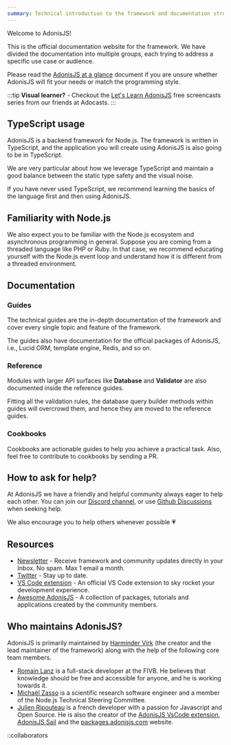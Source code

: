 ```yaml
---
summary: Technical introduction to the framework and documentation structure.
---
```


Welcome to AdonisJS!

This is the official documentation website for the framework. We have divided the documentation into multiple groups, each trying to address a specific use case or audience.

Please read the [AdonisJS at a glance](https://adonisjs.com/adonisjs-at-a-glance) document if you are unsure whether AdonisJS will fit your needs or match the programming style.

:::tip
**Visual learner?** - Checkout the [Let's Learn AdonisJS](https://adocasts.com/series/lets-learn-adonisjs-5/lesson/1) free screencasts series from our friends at Adocasts.
:::

## TypeScript usage

AdonisJS is a backend framework for Node.js. The framework is written in TypeScript, and the application you will create using AdonisJS is also going to be in TypeScript.

We are very particular about how we leverage TypeScript and maintain a good balance between the static type safety and the visual noise.

If you have never used TypeScript, we recommend learning the basics of the language first and then using AdonisJS.

## Familiarity with Node.js 

We also expect you to be familiar with the Node.js ecosystem and asynchronous programming in general. Suppose you are coming from a threaded language like PHP or Ruby. In that case, we recommend educating yourself with the Node.js event loop and understand how it is different from a threaded environment.

## Documentation

### Guides

The technical guides are the in-depth documentation of the framework and cover every single topic and feature of the framework.

The guides also have documentation for the official packages of AdonisJS, i.e., Lucid ORM, template engine, Redis, and so on.

### Reference

Modules with larger API surfaces like **Database** and **Validator** are also documented inside the reference guides.

Fitting all the validation rules, the database query builder methods within guides will overcrowd them, and hence they are moved to the reference guides.

### Cookbooks

Cookbooks are actionable guides to help you achieve a practical task. Also, feel free to contribute to cookbooks by sending a PR.

## How to ask for help?
At AdonisJS we have a friendly and helpful community always eager to help each other. You can join our [Discord channel](https://discord.gg/vDcEjq6), or use [Github Discussions](https://github.com/adonisjs/core/discussions) when seeking help.

We also encourage you to help others whenever possible 💗

## Resources

- [Newsletter](https://news.adonisjs.com) - Receive framework and community updates directly in your Inbox. No spam. Max 1 email a month.
- [Twitter](https://twitter.com/adonisframework) - Stay up to date.
- [VS Code extension](https://marketplace.visualstudio.com/items?itemName=jripouteau.adonis-vscode-extension) - An official VS Code extension to sky rocket your development experience.
- [Awesome AdonisJS](https://github.com/adonisjs-community/awesome-adonisjs) - A collection of packages, tutorials and applications created by the community members.

## Who maintains AdonisJS?
AdonisJS is primarily maintained by [Harminder Virk](https://twitter.com/AmanVirk1) (the creator and the lead maintainer of the framework) along with the help of the following core team members.

- [Romain Lanz](https://twitter.com/romainlanz) is a full-stack developer at the FIVB. He believes that knowledge should be free and accessible for anyone, and he is working towards it.
- [Michaël Zasso](https://twitter.com/targos89) is a scientific research software engineer and a member of the Node.js Technical Steering Committee.
- [Julien Ripouteau](https://twitter.com/julien_rpt) is a french developer with a passion for Javascript and Open Source. He is also the creator of the [AdonisJS VsCode extension](https://marketplace.visualstudio.com/items?itemName=jripouteau.adonis-vscode-extension), [AdonisJS Sail](https://github.com/Julien-R44/adonis-sail) and the [packages.adonisjs.com](https://packages.adonisjs.com) website.

::collaborators
